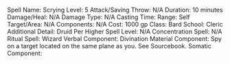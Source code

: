 
Spell Name: Scrying
Level: 5
Attack/Saving Throw: N/A
Duration: 10 minutes
Damage/Heal: N/A
Damage Type: N/A
Casting Time: 
Range: Self
Target/Area: N/A
Components: N/A
Cost: 1000 gp
Class: Bard
School:  Cleric
Additional Detail:  Druid
Per Higher Spell Level: N/A
Concentration Spell: N/A
Ritual Spell:  Wizard
Verbal Component: Divination
Material Component: Spy on a target located on the same plane as you.  See Sourcebook.
Somatic Component: 
